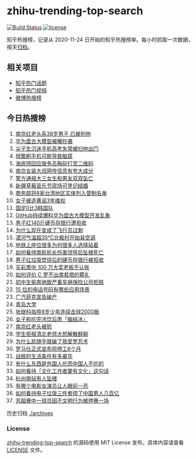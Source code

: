 # zhihu-trending-top-search

[![Build Status](https://github.com/justjavac/zhihu-trending-top-search/workflows/ci/badge.svg?branch=main)](https://github.com/justjavac/zhihu-trending-top-search/actions)
[![license](https://img.shields.io/github/license/justjavac/zhihu-trending-top-search)](https://github.com/justjavac/zhihu-trending-top-search/blob/main/LICENSE)

知乎热搜榜，记录从 2020-11-24 日开始的知乎热搜榜单。每小时抓取一次数据，按天[归档](./archives)。

## 相关项目

- [知乎热门话题](https://github.com/justjavac/zhihu-trending-hot-questions)
- [知乎热门视频](https://github.com/justjavac/zhihu-trending-hot-video)
- [微博热搜榜](https://github.com/justjavac/weibo-trending-hot-search)

## 今日热搜榜

<!-- BEGIN -->
<!-- 最后更新时间 Wed Jul 09 2025 20:46:34 GMT+0800 (China Standard Time) -->

1. [南京红老头系38岁男子 已被刑拘](https://www.zhihu.com/search?q=%E5%8D%97%E4%BA%AC%E7%BA%A2%E8%80%81%E5%A4%B4%E7%B3%BB38%E5%B2%81%E7%94%B7%E5%AD%90%20%E5%B7%B2%E8%A2%AB%E5%88%91%E6%8B%98)
1. [华为盘古大模型被曝抄袭](https://www.zhihu.com/search?q=%E5%8D%8E%E4%B8%BA%E7%9B%98%E5%8F%A4%E5%A4%A7%E6%A8%A1%E5%9E%8B%E8%A2%AB%E6%9B%9D%E6%8A%84%E8%A2%AD)
1. [尖子生沉迷手机高考失常被扫地出门](https://www.zhihu.com/search?q=%E5%B0%96%E5%AD%90%E7%94%9F%E6%B2%89%E8%BF%B7%E6%89%8B%E6%9C%BA%E9%AB%98%E8%80%83%E5%A4%B1%E5%B8%B8%E8%A2%AB%E6%89%AB%E5%9C%B0%E5%87%BA%E9%97%A8)
1. [频繁刷手机可能导致脑腐](https://www.zhihu.com/search?q=%E9%A2%91%E7%B9%81%E5%88%B7%E6%89%8B%E6%9C%BA%E5%8F%AF%E8%83%BD%E5%AF%BC%E8%87%B4%E8%84%91%E8%85%90)
1. [海底捞回应服务员胸前打赏二维码](https://www.zhihu.com/search?q=%E6%B5%B7%E5%BA%95%E6%8D%9E%E5%9B%9E%E5%BA%94%E6%9C%8D%E5%8A%A1%E5%91%98%E8%83%B8%E5%89%8D%E6%89%93%E8%B5%8F%E4%BA%8C%E7%BB%B4%E7%A0%81)
1. [南京女装大叔网传信息有夸大成分](https://www.zhihu.com/search?q=%E5%8D%97%E4%BA%AC%E5%A5%B3%E8%A3%85%E5%A4%A7%E5%8F%94%E7%BD%91%E4%BC%A0%E4%BF%A1%E6%81%AF%E6%9C%89%E5%A4%B8%E5%A4%A7%E6%88%90%E5%88%86)
1. [警方通报大三女生和男友双双坠亡](https://www.zhihu.com/search?q=%E8%AD%A6%E6%96%B9%E9%80%9A%E6%8A%A5%E5%A4%A7%E4%B8%89%E5%A5%B3%E7%94%9F%E5%92%8C%E7%94%B7%E5%8F%8B%E5%8F%8C%E5%8F%8C%E5%9D%A0%E4%BA%A1)
1. [新疆草莓音乐节现场可登记结婚](https://www.zhihu.com/search?q=%E6%96%B0%E7%96%86%E8%8D%89%E8%8E%93%E9%9F%B3%E4%B9%90%E8%8A%82%E7%8E%B0%E5%9C%BA%E5%8F%AF%E7%99%BB%E8%AE%B0%E7%BB%93%E5%A9%9A)
1. [商务部将8家台湾地区实体列入管制名单](https://www.zhihu.com/search?q=%E5%95%86%E5%8A%A1%E9%83%A8%E5%B0%868%E5%AE%B6%E5%8F%B0%E6%B9%BE%E5%9C%B0%E5%8C%BA%E5%AE%9E%E4%BD%93%E5%88%97%E5%85%A5%E7%AE%A1%E5%88%B6%E5%90%8D%E5%8D%95)
1. [女子被造黄谣3年维权](https://www.zhihu.com/search?q=%E5%A5%B3%E5%AD%90%E8%A2%AB%E9%80%A0%E9%BB%84%E8%B0%A33%E5%B9%B4%E7%BB%B4%E6%9D%83)
1. [国足0比3韩国队](https://www.zhihu.com/search?q=%E5%9B%BD%E8%B6%B30%E6%AF%943%E9%9F%A9%E5%9B%BD%E9%98%9F)
1. [GitHub持续爆料华为盘古大模型开发乱象](https://www.zhihu.com/search?q=GitHub%E6%8C%81%E7%BB%AD%E7%88%86%E6%96%99%E5%8D%8E%E4%B8%BA%E7%9B%98%E5%8F%A4%E5%A4%A7%E6%A8%A1%E5%9E%8B%E5%BC%80%E5%8F%91%E4%B9%B1%E8%B1%A1)
1. [男子扛140斤硬币存银行遭拒收](https://www.zhihu.com/search?q=%E7%94%B7%E5%AD%90%E6%89%9B140%E6%96%A4%E7%A1%AC%E5%B8%81%E5%AD%98%E9%93%B6%E8%A1%8C%E9%81%AD%E6%8B%92%E6%94%B6)
1. [为什么现在变成了飞行员过剩](https://www.zhihu.com/search?q=%E4%B8%BA%E4%BB%80%E4%B9%88%E7%8E%B0%E5%9C%A8%E5%8F%98%E6%88%90%E4%BA%86%E9%A3%9E%E8%A1%8C%E5%91%98%E8%BF%87%E5%89%A9)
1. [漠河气温超35℃北极村开始装空调](https://www.zhihu.com/search?q=%E6%BC%A0%E6%B2%B3%E6%B0%94%E6%B8%A9%E8%B6%8535%E2%84%83%E5%8C%97%E6%9E%81%E6%9D%91%E5%BC%80%E5%A7%8B%E8%A3%85%E7%A9%BA%E8%B0%83)
1. [地铁上座位很多为何很多人选择站着](https://www.zhihu.com/search?q=%E5%9C%B0%E9%93%81%E4%B8%8A%E5%BA%A7%E4%BD%8D%E5%BE%88%E5%A4%9A%E4%B8%BA%E4%BD%95%E5%BE%88%E5%A4%9A%E4%BA%BA%E9%80%89%E6%8B%A9%E7%AB%99%E7%9D%80)
1. [如何看待南航机长伤害领导后坠楼死亡](https://www.zhihu.com/search?q=%E5%A6%82%E4%BD%95%E7%9C%8B%E5%BE%85%E5%8D%97%E8%88%AA%E6%9C%BA%E9%95%BF%E4%BC%A4%E5%AE%B3%E9%A2%86%E5%AF%BC%E5%90%8E%E5%9D%A0%E6%A5%BC%E6%AD%BB%E4%BA%A1)
1. [男子扛垃圾焚烧后的硬币存银行被拒收](https://www.zhihu.com/search?q=%E7%94%B7%E5%AD%90%E6%89%9B%E5%9E%83%E5%9C%BE%E7%84%9A%E7%83%A7%E5%90%8E%E7%9A%84%E7%A1%AC%E5%B8%81%E5%AD%98%E9%93%B6%E8%A1%8C%E8%A2%AB%E6%8B%92%E6%94%B6)
1. [买彩票中 100 万大奖老板不认账](https://www.zhihu.com/search?q=%E4%B9%B0%E5%BD%A9%E7%A5%A8%E4%B8%AD%20100%20%E4%B8%87%E5%A4%A7%E5%A5%96%E8%80%81%E6%9D%BF%E4%B8%8D%E8%AE%A4%E8%B4%A6)
1. [如何评价 C 罗不出席若塔的葬礼](https://www.zhihu.com/search?q=%E5%A6%82%E4%BD%95%E8%AF%84%E4%BB%B7%20C%20%E7%BD%97%E4%B8%8D%E5%87%BA%E5%B8%AD%E8%8B%A5%E5%A1%94%E7%9A%84%E8%91%AC%E7%A4%BC)
1. [初中生偷奔驰致严重车祸保险公司拒赔](https://www.zhihu.com/search?q=%E5%88%9D%E4%B8%AD%E7%94%9F%E5%81%B7%E5%A5%94%E9%A9%B0%E8%87%B4%E4%B8%A5%E9%87%8D%E8%BD%A6%E7%A5%B8%E4%BF%9D%E9%99%A9%E5%85%AC%E5%8F%B8%E6%8B%92%E8%B5%94)
1. [15 位的电话号码有哪些应用场景](https://www.zhihu.com/search?q=15%20%E4%BD%8D%E7%9A%84%E7%94%B5%E8%AF%9D%E5%8F%B7%E7%A0%81%E6%9C%89%E5%93%AA%E4%BA%9B%E5%BA%94%E7%94%A8%E5%9C%BA%E6%99%AF)
1. [广汽菲克宣告破产](https://www.zhihu.com/search?q=%E5%B9%BF%E6%B1%BD%E8%8F%B2%E5%85%8B%E5%AE%A3%E5%91%8A%E7%A0%B4%E4%BA%A7)
1. [青岛大学](https://www.zhihu.com/search?q=%E9%9D%92%E5%B2%9B%E5%A4%A7%E5%AD%A6)
1. [张继科指导8岁少年连续击球2000板](https://www.zhihu.com/search?q=%E5%BC%A0%E7%BB%A7%E7%A7%91%E6%8C%87%E5%AF%BC8%E5%B2%81%E5%B0%91%E5%B9%B4%E8%BF%9E%E7%BB%AD%E5%87%BB%E7%90%832000%E6%9D%BF)
1. [女子称吃完冷饮后患「脑结冰」](https://www.zhihu.com/search?q=%E5%A5%B3%E5%AD%90%E7%A7%B0%E5%90%83%E5%AE%8C%E5%86%B7%E9%A5%AE%E5%90%8E%E6%82%A3%E3%80%8C%E8%84%91%E7%BB%93%E5%86%B0%E3%80%8D)
1. [南京红老头被抓](https://www.zhihu.com/search?q=%E5%8D%97%E4%BA%AC%E7%BA%A2%E8%80%81%E5%A4%B4%E8%A2%AB%E6%8A%93)
1. [学生拒报清北老师大怒解散群聊](https://www.zhihu.com/search?q=%E5%AD%A6%E7%94%9F%E6%8B%92%E6%8A%A5%E6%B8%85%E5%8C%97%E8%80%81%E5%B8%88%E5%A4%A7%E6%80%92%E8%A7%A3%E6%95%A3%E7%BE%A4%E8%81%8A)
1. [为什么凯随手就破了我爱罗忍术](https://www.zhihu.com/search?q=%E4%B8%BA%E4%BB%80%E4%B9%88%E5%87%AF%E9%9A%8F%E6%89%8B%E5%B0%B1%E7%A0%B4%E4%BA%86%E6%88%91%E7%88%B1%E7%BD%97%E5%BF%8D%E6%9C%AF)
1. [罗马仕正式宣布将停工6个月](https://www.zhihu.com/search?q=%E7%BD%97%E9%A9%AC%E4%BB%95%E6%AD%A3%E5%BC%8F%E5%AE%A3%E5%B8%83%E5%B0%86%E5%81%9C%E5%B7%A56%E4%B8%AA%E6%9C%88)
1. [战舰的生活条件有多豪华](https://www.zhihu.com/search?q=%E6%88%98%E8%88%B0%E7%9A%84%E7%94%9F%E6%B4%BB%E6%9D%A1%E4%BB%B6%E6%9C%89%E5%A4%9A%E8%B1%AA%E5%8D%8E)
1. [有什么东西是外国人吃而中国人不吃的](https://www.zhihu.com/search?q=%E6%9C%89%E4%BB%80%E4%B9%88%E4%B8%9C%E8%A5%BF%E6%98%AF%E5%A4%96%E5%9B%BD%E4%BA%BA%E5%90%83%E8%80%8C%E4%B8%AD%E5%9B%BD%E4%BA%BA%E4%B8%8D%E5%90%83%E7%9A%84)
1. [如何看待「文化工作者要有文化」这句话](https://www.zhihu.com/search?q=%E5%A6%82%E4%BD%95%E7%9C%8B%E5%BE%85%E3%80%8C%E6%96%87%E5%8C%96%E5%B7%A5%E4%BD%9C%E8%80%85%E8%A6%81%E6%9C%89%E6%96%87%E5%8C%96%E3%80%8D%E8%BF%99%E5%8F%A5%E8%AF%9D)
1. [杭州南站有人坠楼](https://www.zhihu.com/search?q=%E6%9D%AD%E5%B7%9E%E5%8D%97%E7%AB%99%E6%9C%89%E4%BA%BA%E5%9D%A0%E6%A5%BC)
1. [有哪个电影女演员让人眼前一亮](https://www.zhihu.com/search?q=%E6%9C%89%E5%93%AA%E4%B8%AA%E7%94%B5%E5%BD%B1%E5%A5%B3%E6%BC%94%E5%91%98%E8%AE%A9%E4%BA%BA%E7%9C%BC%E5%89%8D%E4%B8%80%E4%BA%AE)
1. [如何看待电子垃圾三件套捞了中国男人几百亿](https://www.zhihu.com/search?q=%E5%A6%82%E4%BD%95%E7%9C%8B%E5%BE%85%E7%94%B5%E5%AD%90%E5%9E%83%E5%9C%BE%E4%B8%89%E4%BB%B6%E5%A5%97%E6%8D%9E%E4%BA%86%E4%B8%AD%E5%9B%BD%E7%94%B7%E4%BA%BA%E5%87%A0%E7%99%BE%E4%BA%BF)
1. [苏超赛中一球员因不文明行为被停赛一场](https://www.zhihu.com/search?q=%E8%8B%8F%E8%B6%85%E8%B5%9B%E4%B8%AD%E4%B8%80%E7%90%83%E5%91%98%E5%9B%A0%E4%B8%8D%E6%96%87%E6%98%8E%E8%A1%8C%E4%B8%BA%E8%A2%AB%E5%81%9C%E8%B5%9B%E4%B8%80%E5%9C%BA)

<!-- END -->

历史归档 [./archives](./archives)

### License

[zhihu-trending-top-search](https://github.com/justjavac/zhihu-trending-top-search) 的源码使用 MIT License
发布。具体内容请查看 [LICENSE](./LICENSE) 文件。
